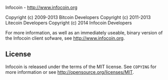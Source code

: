 Infocoin - http://www.infocoin.org

Copyright (c) 2009-2013 Bitcoin Developers
Copyright (c) 2011-2013 Litecoin Developers
Copyright (c) 2014 Infocoin Developers

For more information, as well as an immediately useable, binary version of
the Infocoin client sofware, see http://www.infocoin.org.

License
-------

Infocoin is released under the terms of the MIT license. See `COPYING` for more
information or see http://opensource.org/licenses/MIT.
